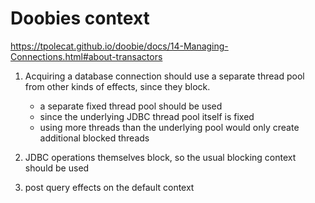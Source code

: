 # Doobies context

https://tpolecat.github.io/doobie/docs/14-Managing-Connections.html#about-transactors

1. Acquiring a database connection should use a separate thread pool from other kinds of effects, since they block.

    - a separate fixed thread pool should be used
    - since the underlying JDBC thread pool itself is fixed
    - using more threads than the underlying pool would only create additional blocked threads
    
2. JDBC operations themselves block, so the usual blocking context should be used

3. post query effects on the default context

